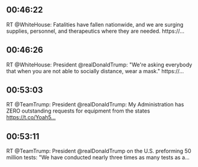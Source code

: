 ## 00:46:22
RT @WhiteHouse: Fatalities have fallen nationwide, and we are surging supplies, personnel, and therapeutics where they are needed. https://…
## 00:46:26
RT @WhiteHouse: President @realDonaldTrump: "We're asking everybody that when you are not able to socially distance, wear a mask." https://…
## 00:53:03
RT @TeamTrump: President @realDonaldTrump: My Administration has ZERO outstanding requests for equipment from the states https://t.co/Yoah5…
## 00:53:11
RT @TeamTrump: President @realDonaldTrump on the U.S. preforming 50 million tests: "We have conducted nearly three times as many tests as a…
